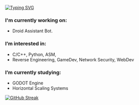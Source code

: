 [![Typing SVG](https://readme-typing-svg.herokuapp.com?color=00F70A&multiline=true&lines=Hi%2C+I'm+Shelby+Tucker+...;Here+is+some+basic+information%3A)](https://git.io/typing-svg)

### I'm currently working on:
 - Droid Assistant Bot.

### I’m interested in:
 - C/C++, Python, ASM, 
 - Reverse Engineering, GameDev, Network Security, WebDev

### I’m currently studying:
 - GODOT Engine
 - Horizontal Scaling Systems


[![GitHub Streak](http://github-readme-streak-stats.herokuapp.com?user=smtucker&theme=black-ice&date_format=M%20j%5B%2C%20Y%5D)](https://git.io/streak-stats)

<!---
smtucker/smtucker is a ✨ special ✨ repository because its `README.md` (this file) appears on your GitHub profile.
You can click the Preview link to take a look at your changes.
--->
